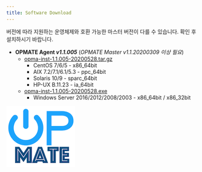 ```yaml
---
title: Software Download
---
```


버전에 따라 지원하는 운영체제와 호환 가능한 마스터 버전이 다를 수 있습니다. 확인 후 설치하시기 바랍니다.

- **OPMATE Agent _v1.1.005_** (*OPMATE Master v1.1.20200309 이상 필요*)
  - [opma-inst-1.1.005-20200528.tar.gz](opma-inst-1.1.005-20200528.tar.gz)
    - CentOS 7/6/5 - x86_64bit
    - AIX 7.2/7.1/6.1/5.3 - ppc_64bit
    - Solaris 10/9 - sparc_64bit
    - HP-UX B.11.23 - ia_64bit
  - [opma-inst-1.1.005-20200528.exe](opma-inst-1.1.005-20200528.exe_)
    - Windows Server 2016/2012/2008/2003 - x86_64bit / x86_32bit

![Alt text](/img/poweron.png)
